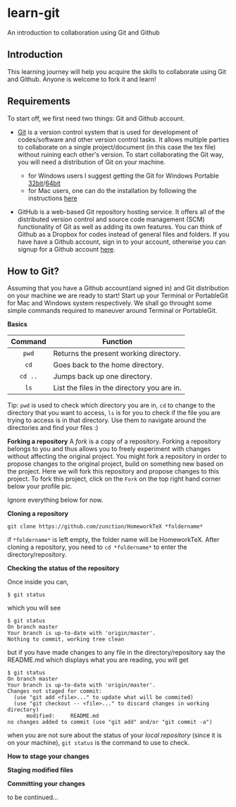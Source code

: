 # learn-git
An introduction to collaboration using Git and Github

## Introduction
This learning journey will help you acquire the skills to collaborate using Git and Github. Anyone is welcome to fork it and learn!

## Requirements
To start off, we first need two things: Git and Github account. 

- [Git](https://git-scm.com/) is a version control system that is used for development of codes/software and other version control tasks. It allows multiple parties to collaborate on a single project/document (in this case the tex file) without ruining each other's version. To start collaborating the Git way, you will need a distribution of Git on your machine.
  - for Windows users I suggest getting the Git for Windows Portable [32bit](https://github.com/git-for-windows/git/releases/download/v2.10.1.windows.1/PortableGit-2.10.1-32-bit.7z.exe)/[64bit](https://github.com/git-for-windows/git/releases/download/v2.10.1.windows.1/PortableGit-2.10.1-64-bit.7z.exe)
  - for Mac users, one can do the installation by following the instructions [here](https://git-scm.com/book/en/v2/Getting-Started-Installing-Git)

- GitHub is a web-based Git repository hosting service. It offers all of the distributed version control and source code management (SCM) functionality of Git as well as adding its own features. You can think of Github as a Dropbox for codes instead of general files and folders. If you have have a Github account, sign in to your account, otherwise you can signup for a Github account [here](https://github.com/). 




## How to Git?

Assuming that you have a Github account(and signed in) and Git distribution on your machine we are ready to start! Start up your Terminal or PortableGit for Mac and Windows system respectively. We shall go throught some simple commands required to maneuver around Terminal or PortableGit. 

**Basics**

|  Command            | Function                                               |
|:-------------------:|--------------------------------------------------------|
| `pwd`               | Returns the present working directory.                 |
| `cd`                | Goes back to the home directory.                       |
| `cd ..`             | Jumps back up one directory.                           |
| `ls`                | List the files in the directory you are in.            |

Tip: `pwd` is used to check which directory you are in, `cd` to change to the directory that you want to access, `ls` is for you to check if the file you are trying to access is in that directory. Use them to navigate around the directories and find your files :)

**Forking a repository**
A *fork* is a copy of a repository. Forking a repository belongs to you and thus allows you to freely experiment with changes without affecting the original project. You might fork a repository in order to propose changes to the original project, build on something new based on the project. Here we will fork this repository and propose changes to this project. To fork this project, click on the `Fork` on the top right hand corner below your profile pic.


Ignore everything below for now.

**Cloning a repository**

```git
git clone https://github.com/zunction/HomeworkTeX *foldername*
```
if `*foldername*` is left empty, the folder name will be HomeworkTeX. After cloning a repository, you need to `cd *foldername*` to enter the directory/repository.

**Checking the status of the repository**

Once inside you can,

```git
$ git status
```
which you will see

```git
$ git status
On branch master
Your branch is up-to-date with 'origin/master'.
Nothing to commit, working tree clean
```
but if you have made changes to any file in the directory/repository say the README.md which displays what you are reading, you will get

```git
$ git status
On branch master
Your branch is up-to-date with 'origin/master'.
Changes not staged for commit:
  (use "git add <file>..." to update what will be commited)
  (use "git checkout -- <file>..." to discard changes in working directory)
      modified:     README.md
no changes added to commit (use "git add" and/or "git commit -a")      
```

when you are not sure about the status of your *local repository* (since it is on your machine), `git status` is the command to use to check.

**How to stage your changes**

**Staging modified files**

**Committing your changes**

to be continued...
